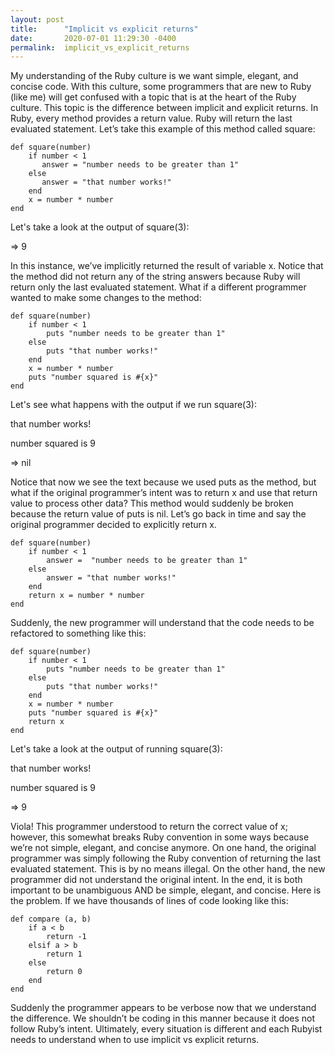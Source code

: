 ```yaml
---
layout: post
title:      "Implicit vs explicit returns"
date:       2020-07-01 11:29:30 -0400
permalink:  implicit_vs_explicit_returns
---
```



My understanding of the Ruby culture is we want simple, elegant, and concise code. With this culture, some programmers that are new to Ruby (like me) will get confused with a topic that is at the heart of the Ruby culture. This topic is the difference between implicit and explicit returns. In Ruby, every method provides a return value. Ruby will return the last evaluated statement. Let’s take this example of this method called square:

```
def square(number)	
    if number < 1
       answer = "number needs to be greater than 1"
    else
       answer = "that number works!"
    end
    x = number * number
end
```

Let's take a look at the output of square(3):

 => 9 

In this instance, we’ve implicitly returned the result of variable x. Notice that the method did not return any of the string answers because Ruby will return only the last evaluated statement. What if a different programmer wanted to make some changes to the method: 

```
def square(number)	
    if number < 1
        puts "number needs to be greater than 1"
    else
        puts "that number works!"
    end
    x = number * number
    puts "number squared is #{x}"
end
```

Let's see what happens with the output if we run square(3):

that number works!

number squared is 9

 => nil 

Notice that now we see the text because we used puts as the method, but what if the original programmer’s intent was to return x and use that return value to process other data? This method would suddenly be broken because the return value of puts is nil. Let’s go back in time and say the original programmer decided to explicitly return x.

```
def square(number)	
    if number < 1
        answer =  "number needs to be greater than 1"
    else
        answer = "that number works!"
    end
    return x = number * number
end
```

Suddenly, the new programmer will understand that the code needs to be refactored to something like this:

```
def square(number)	
    if number < 1
        puts "number needs to be greater than 1"
    else
        puts "that number works!"
    end
    x = number * number
    puts "number squared is #{x}"
    return x
end
```

Let's take a look at the output of running square(3):

that number works!

number squared is 9

 => 9 

Viola! This programmer understood to return the correct value of x; however, this somewhat breaks Ruby convention in some ways because we’re not simple, elegant, and concise anymore. 
On one hand, the original programmer was simply following the Ruby convention of returning the last evaluated statement. This is by no means illegal. On the other hand, the new programmer did not understand the original intent. In the end, it is both important to be unambiguous AND be simple, elegant, and concise. Here is the problem. If we have thousands of lines of code looking like this:

```
def compare (a, b)
    if a < b
        return -1
    elsif a > b
        return 1
    else
        return 0
    end
end
```

Suddenly the programmer appears to be verbose now that we understand the difference. We shouldn’t be coding in this manner because it does not follow Ruby’s intent. Ultimately, every situation is different and each Rubyist needs to understand when to use implicit vs explicit returns.

